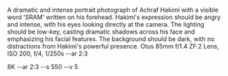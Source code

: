  A dramatic and intense portrait photograph of Achraf Hakimi with a visible word 'SRAM' written on his forehead. Hakimi's expression should be angry and intense, with his eyes looking directly at the camera. The lighting should be low-key, casting dramatic shadows across his face and emphasizing his facial features. The background should be dark, with no distractions from Hakimi's powerful presence. Otus 85mm f/1.4 ZF.2 Lens, ISO 200, f/4, 1/250s --ar 2:3
 
 
 8K --ar 2:3 --s 550 --v 5
